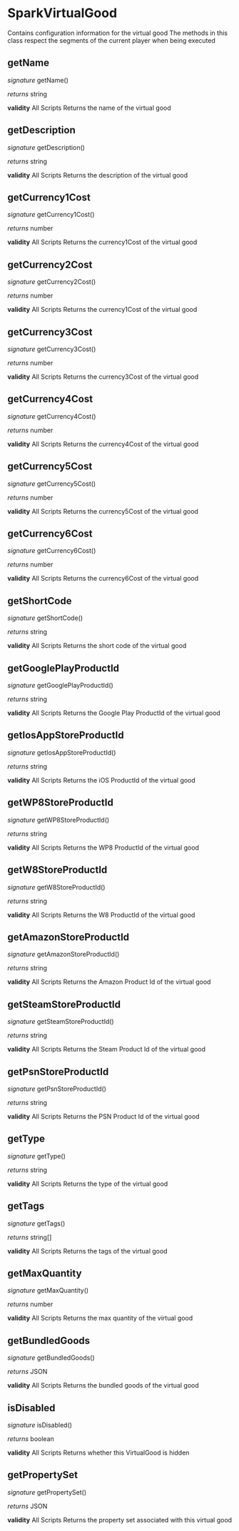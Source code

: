 # SparkVirtualGood

Contains configuration information for the virtual good
The methods in this class respect the segments of the current player when being executed


## getName

_signature_ getName()</p>
_returns_ string</p>

<b>validity</b> All Scripts
Returns the name of the virtual good

## getDescription

_signature_ getDescription()</p>
_returns_ string</p>

<b>validity</b> All Scripts
Returns the description of the virtual good

## getCurrency1Cost

_signature_ getCurrency1Cost()</p>
_returns_ number</p>

<b>validity</b> All Scripts
Returns the currency1Cost of the virtual good

## getCurrency2Cost

_signature_ getCurrency2Cost()</p>
_returns_ number</p>

<b>validity</b> All Scripts
Returns the currency1Cost of the virtual good

## getCurrency3Cost

_signature_ getCurrency3Cost()</p>
_returns_ number</p>

<b>validity</b> All Scripts
Returns the currency3Cost of the virtual good

## getCurrency4Cost

_signature_ getCurrency4Cost()</p>
_returns_ number</p>

<b>validity</b> All Scripts
Returns the currency4Cost of the virtual good

## getCurrency5Cost

_signature_ getCurrency5Cost()</p>
_returns_ number</p>

<b>validity</b> All Scripts
Returns the currency5Cost of the virtual good

## getCurrency6Cost

_signature_ getCurrency6Cost()</p>
_returns_ number</p>

<b>validity</b> All Scripts
Returns the currency6Cost of the virtual good

## getShortCode

_signature_ getShortCode()</p>
_returns_ string</p>

<b>validity</b> All Scripts
Returns the short code of the virtual good

## getGooglePlayProductId

_signature_ getGooglePlayProductId()</p>
_returns_ string</p>

<b>validity</b> All Scripts
Returns the Google Play ProductId of the virtual good

## getIosAppStoreProductId

_signature_ getIosAppStoreProductId()</p>
_returns_ string</p>

<b>validity</b> All Scripts
Returns the iOS ProductId of the virtual good

## getWP8StoreProductId

_signature_ getWP8StoreProductId()</p>
_returns_ string</p>

<b>validity</b> All Scripts
Returns the WP8 ProductId of the virtual good

## getW8StoreProductId

_signature_ getW8StoreProductId()</p>
_returns_ string</p>

<b>validity</b> All Scripts
Returns the W8 ProductId of the virtual good

## getAmazonStoreProductId

_signature_ getAmazonStoreProductId()</p>
_returns_ string</p>

<b>validity</b> All Scripts
Returns the Amazon Product Id of the virtual good

## getSteamStoreProductId

_signature_ getSteamStoreProductId()</p>
_returns_ string</p>

<b>validity</b> All Scripts
Returns the Steam Product Id of the virtual good

## getPsnStoreProductId

_signature_ getPsnStoreProductId()</p>
_returns_ string</p>

<b>validity</b> All Scripts
Returns the PSN Product Id of the virtual good

## getType

_signature_ getType()</p>
_returns_ string</p>

<b>validity</b> All Scripts
Returns the type of the virtual good

## getTags

_signature_ getTags()</p>
_returns_ string[]</p>

<b>validity</b> All Scripts
Returns the tags of the virtual good

## getMaxQuantity

_signature_ getMaxQuantity()</p>
_returns_ number</p>

<b>validity</b> All Scripts
Returns the max quantity of the virtual good

## getBundledGoods

_signature_ getBundledGoods()</p>
_returns_ JSON</p>

<b>validity</b> All Scripts
Returns the bundled goods of the virtual good

## isDisabled

_signature_ isDisabled()</p>
_returns_ boolean</p>

<b>validity</b> All Scripts
Returns whether this VirtualGood is hidden

## getPropertySet

_signature_ getPropertySet()</p>
_returns_ JSON</p>

<b>validity</b> All Scripts
Returns the property set associated with this virtual good
